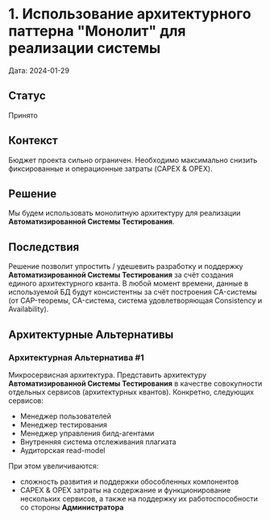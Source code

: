 # 1. Использование архитектурного паттерна "Монолит" для реализации системы

Дата: 2024-01-29

## Статус

Принято

## Контекст

Бюджет проекта сильно ограничен. Необходимо максимально снизить фиксированные и операционные затраты (CAPEX & OPEX).

## Решение

Мы будем использовать монолитную архитектуру для реализации **Автоматизированной Системы Тестирования**.

## Последствия

Решение позволит упростить / удешевить разработку и поддержку **Автоматизированной Системы Тестирования** за счёт создания 
единого архитектурного кванта. В любой момент времени, данные в используемой БД будут консистентны за счёт построения
CA-системы (от CAP-теоремы, CA-система, система удовлетворяющая Consistency и Availability).

## Архитектурные Альтернативы

### Архитектурная Альтернатива #1

Микросервисная архитектура. Представить архитектуру **Автоматизированной Системы Тестирования** в качестве
совокупности отдельных сервисов (архитектурных квантов). Конкретно, следующих сервисов:
* Менеджер пользователей
* Менеджер тестирования
* Менеджер управления билд-агентами
* Внутренняя система отслеживания плагиата
* Аудиторская read-model

При этом увеличиваются:
* сложность развития и поддержки обособленных компонентов
* CAPEX & OPEX затраты на содержание и функционирование нескольких сервисов, а также на поддержку их работоспособности со стороны **Администратора**